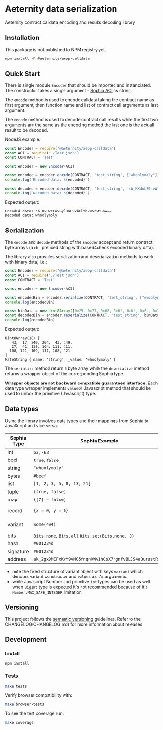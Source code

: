 # Aeternity data serialization

Aeternity contract calldata encoding and results decoding library

## Installation

This package is not published to NPM registry yet.

```bash
npm install -P @aeternity/aepp-calldata
```

## Quick Start

There is single module `Encoder` that should be imported and instanciated. The constructor takes a single argument - [Sophia ACI](https://github.com/aeternity/aesophia/blob/master/docs/aeso_aci.md) as string.

The `encode` method is used to encode calldata taking the contract name as first argument, then function name and list of contract call arguments as last argument.

The `decode` method is used to decode contract call results while the first two arguments are the same as the encoding method the last one is the actuall result to be decoded.

NodeJS example:

```javascript
const Encoder = require('@aeternity/aepp-calldata')
const ACI = require('./Test.json')
const CONTRACT = 'Test'

const encoder = new Encoder(ACI)

const encoded = encoder.encode(CONTRACT, 'test_string', ["whoolymoly"])
console.log(`Encoded data: ${encoded}`)

const decoded = encoder.decode(CONTRACT, 'test_string', 'cb_KXdob29seW1vbHlGazSE')
console.log(`Decoded data: ${decoded}`)
```

Expected output:
```
Encoded data: cb_KxHwzCuVGyl3aG9vbHltb2x5zwMSnw==
Decoded data: whoolymoly
```

## Serialization

The `encode` and `decode` methods of the `Encoder` accept and return contract byte arrays (a `cb_` prefixed string with base64check encoded binary data).

The library also provides serialization and deserialization methods to work with binary data, i.e.:

```javascript
const Encoder = require('@aeternity/aepp-calldata')
const ACI = require('./Test.json')
const CONTRACT = 'Test'

const encoder = new Encoder(ACI)

const encodedBin = encoder.serialize(CONTRACT, 'test_string', ["whoolymoly"])
console.log(encodedBin)

const binData = new Uint8Array([0x29, 0x77, 0x68, 0x6f, 0x6f, 0x6c, 0x79, 0x6d, 0x6f, 0x6c, 0x79])
const decodedBin = encoder.deserialize(CONTRACT, 'test_string', binData)
console.log(decodedBin)
```

Expected output:
```
Uint8Array(18) [
   43,  17, 240, 204,  43, 149,
   27,  41, 119, 104, 111, 111,
  108, 121, 109, 111, 108, 121
]
FateString { name: 'string', _value: 'whoolymoly' }
```

The `serialize` method return a byte array while the `deserialize` method returns a wrapper object of the corresponding Sophia type.

**Wrapper objects are not backward compatible guaranteed interface.**
Each data type wrapper implements `valueOf` Javascript method that should be used to unbox the primitive (Javascript) type. 

## Data types

Using the library involves data types and their mappings from Sophia to JavaScript and vice versa.

| Sophia Type         | Sophia Example                                              | Javascript type | Javascript Example                                                             |
| ------------------- | -----------                                                 | --------------- | -----------                                                                    |
| int                 | `63`, `-63`                                                 | BigInt          | `63n`, `-63n`                                                                  |
| bool                | `true`, `false`                                             | Boolean         | `true`, `false`                                                                |
| string              | `"whoolymoly"`                                              | String          | `"whoolymoly"`                                                                 |
| bytes               | `#beef`                                                     | BigInt          | `BigInt("0xbeef")`                                                             |
| list                | `[1, 2, 3, 5, 8, 13, 21]`                                   | Array           | `[1,2,3,5,8,13,21]`                                                            |
| tuple               | `(true, false)`                                             | Array           | `[true, false]`                                                                |
| map                 | `{[7] = false}`                                             | Map             | `new Map([[7, false]])`                                                        |
| record              | `{x = 0, y = 0}`                                            | Object (POJO)   | `{x: 0, y: 0}`                                                                 |
| variant             | `Some(404)`                                                 | Object (POJO)   | `{variant: 'Some', values: [404]}`                                             |
| bits                | `Bits.none`, `Bits.all`  `Bits.set(Bits.none, 0)`           | BigInt          | `0b0n`, `-1n`, `0b00000001n`                                                   |
| hash                | `#001234d`                                                  | BigInt          | `BigInt("0x001234d")`                                                          |
| signature           | `#001234d`                                                  | BigInt          | `BigInt("0x001234d")`                                                          |
| address             | `ak_2gx9MEFxKvY9vMG5YnqnXWv1hCsX7rgnfvBLJS4aQurustR1rt`     | BigInt          | `BigInt("0xDE68BFE1B203E51F52351BA087F79B7828E6A140F0C314A670C7003B3FF57075")` |

- note the fixed structure of variant object with keys `variant` which denotes variant constructor and `values` as it's arguments.
- while Javascript Number and primitive `int` types can be used as well when `BigInt` type is expected it's not recommended because of it's `Number.MAX_SAFE_INTEGER` limitation.

## Versioning

This project follows the [semantic versioning](https://semver.org/spec/v2.0.0) guidelines.
Refer to the CHANGELOG(CHANGELOG.md) for more information about releases.

## Development

### Install

```bash
npm install
```

### Tests

```bash
make tests
```

Verify browser compatibility with:

```bash
make browser-tests
```

To see the test coverage run:

```bash
make coverage
```

